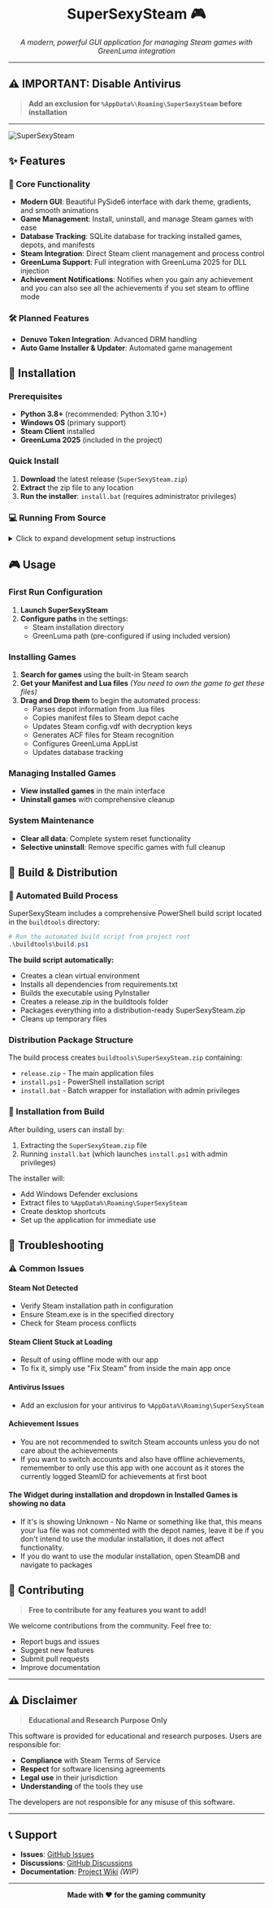 <div align="center">

# SuperSexySteam 🎮

*A modern, powerful GUI application for managing Steam games with GreenLuma integration*

</div>

---

## ⚠️ **IMPORTANT: Disable Antivirus**
> **Add an exclusion for `%AppData%\Roaming\SuperSexySteam` before installation**

---

![SuperSexySteam](header.png)

## ✨ Features

### 🎯 Core Functionality
- **Modern GUI**: Beautiful PySide6 interface with dark theme, gradients, and smooth animations
- **Game Management**: Install, uninstall, and manage Steam games with ease
- **Database Tracking**: SQLite database for tracking installed games, depots, and manifests
- **Steam Integration**: Direct Steam client management and process control
- **GreenLuma Support**: Full integration with GreenLuma 2025 for DLL injection
- **Achievement Notifications**: Notifies when you gain any achievement and you can also see all the achievements if you set steam to offline mode
### 🛠️ Planned Features
- **Denuvo Token Integration**: Advanced DRM handling
- **Auto Game Installer & Updater**: Automated game management

## 🚀 Installation

### Prerequisites
- **Python 3.8+** (recommended: Python 3.10+)
- **Windows OS** (primary support)
- **Steam Client** installed
- **GreenLuma 2025** (included in the project)

### Quick Install
1. **Download** the latest release (`SuperSexySteam.zip`)
2. **Extract** the zip file to any location
3. **Run the installer**: `install.bat` (requires administrator privileges)

### 💻 Running From Source

<details>
<summary>Click to expand development setup instructions</summary>

1. **Clone the repository**:
   ```bash
   git clone https://github.com/PSSGAMER/SuperSexySteam.git
   cd SuperSexySteam
   ```

2. **Create virtual environment**:
   ```bash
   python -m venv venv
   venv\Scripts\activate
   ```

3. **Install dependencies**:
   ```bash
   pip install -r requirements.txt
   ```

4. **Run the application**:
   ```bash
   python SuperSexySteam.py
   ```

</details>

## 🎮 Usage

### First Run Configuration
1. **Launch SuperSexySteam**
2. **Configure paths** in the settings:
   - Steam installation directory
   - GreenLuma path (pre-configured if using included version)

### Installing Games
1. **Search for games** using the built-in Steam search
2. **Get your Manifest and Lua files** *(You need to own the game to get these files)*
3. **Drag and Drop them** to begin the automated process:
   - Parses depot information from .lua files
   - Copies manifest files to Steam depot cache
   - Updates Steam config.vdf with decryption keys
   - Generates ACF files for Steam recognition
   - Configures GreenLuma AppList
   - Updates database tracking

### Managing Installed Games
- **View installed games** in the main interface
- **Uninstall games** with comprehensive cleanup

### System Maintenance
- **Clear all data**: Complete system reset functionality
- **Selective uninstall**: Remove specific games with full cleanup


## 🔧 Build & Distribution

### 🔨 Automated Build Process
SuperSexySteam includes a comprehensive PowerShell build script located in the `buildtools` directory:

```powershell
# Run the automated build script from project root
.\buildtools\build.ps1
```

**The build script automatically:**
- Creates a clean virtual environment
- Installs all dependencies from requirements.txt
- Builds the executable using PyInstaller
- Creates a release.zip in the buildtools folder
- Packages everything into a distribution-ready SuperSexySteam.zip
- Cleans up temporary files

### Distribution Package Structure
The build process creates `buildtools\SuperSexySteam.zip` containing:
- `release.zip` - The main application files
- `install.ps1` - PowerShell installation script
- `install.bat` - Batch wrapper for installation with admin privileges

### 🚀 Installation from Build
After building, users can install by:
1. Extracting the `SuperSexySteam.zip` file
2. Running `install.bat` (which launches `install.ps1` with admin privileges)

The installer will:
- Add Windows Defender exclusions
- Extract files to `%AppData%\Roaming\SuperSexySteam`
- Create desktop shortcuts
- Set up the application for immediate use

## 🐛 Troubleshooting

### ⚠️ Common Issues

#### Steam Not Detected
- Verify Steam installation path in configuration
- Ensure Steam.exe is in the specified directory
- Check for Steam process conflicts

#### Steam Client Stuck at Loading
- Result of using offline mode with our app
- To fix it, simply use "Fix Steam" from inside the main app once

#### Antivirus Issues
- Add an exclusion for your antivirus to `%AppData%\Roaming\SuperSexySteam`

#### Achievement Issues
- You are not recommended to switch Steam accounts unless you do not care about the achievements
- If you want to switch accounts and also have offline achievements, rememember to only use this app with one account as it stores the currently logged SteamID for achievements at first boot

#### The Widget during installation and dropdown in Installed Games is showing no data
- If  it's is showing Unknown - No Name or something like that, this means your lua file was not commented with the depot names, leave it be if you don't intend to use the modular installation, it does not affect functionality.
- If you do want to use the modular installation, open SteamDB and navigate to packages

## 🤝 Contributing

> **Free to contribute for any features you want to add!**

We welcome contributions from the community. Feel free to:
- Report bugs and issues
- Suggest new features
- Submit pull requests
- Improve documentation

---

## ⚠️ Disclaimer

> **Educational and Research Purpose Only**

This software is provided for educational and research purposes. Users are responsible for:
- **Compliance** with Steam Terms of Service
- **Respect** for software licensing agreements
- **Legal use** in their jurisdiction
- **Understanding** of the tools they use

The developers are not responsible for any misuse of this software.

---

## 📞 Support

- **Issues**: [GitHub Issues](https://github.com/PSSGAMER/SuperSexySteam/issues)
- **Discussions**: [GitHub Discussions](https://github.com/PSSGAMER/SuperSexySteam/discussions)
- **Documentation**: [Project Wiki](https://github.com/PSSGAMER/SuperSexySteam/wiki) *(WIP)*

---

<div align="center">

**Made with ❤️ for the gaming community**

</div>
